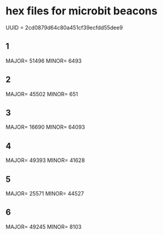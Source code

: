# hex files for microbit beacons

UUID = 2cd0879d64c80a451cf39ecfdd55dee9

## 1
MAJOR= 51496
MINOR= 6493

## 2
MAJOR= 45502
MINOR= 651

## 3
MAJOR= 16690
MINOR= 64093

## 4
MAJOR= 49393
MINOR= 41628

## 5
MAJOR= 25571
MINOR= 44527

## 6
MAJOR= 49245
MINOR= 8103
